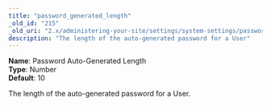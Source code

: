 ```yaml
---
title: "password_generated_length"
_old_id: "215"
_old_uri: "2.x/administering-your-site/settings/system-settings/password_generated_length"
description: "The length of the auto-generated password for a User"
---
```


**Name**: Password Auto-Generated Length  
**Type**: Number  
**Default**: 10

The length of the auto-generated password for a User.